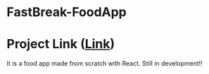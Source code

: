 # FastBreak-FoodApp
# Project Link ([Link](https://fastbreak.netlify.app/))
It is a food app made from scratch with React. Still in development!!
